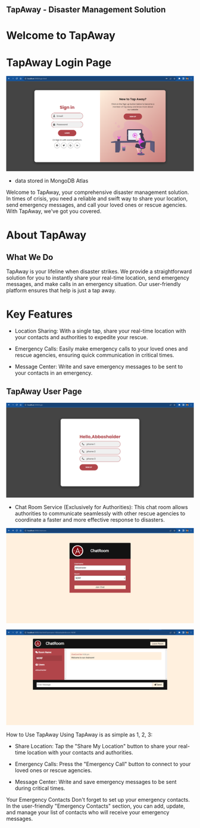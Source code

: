 ## TapAway - Disaster Management Solution
# Welcome to TapAway
# TapAway Login Page

![Alt text](<Website - Google Chrome 17-10-2023 21_06_20-1.png>)
* data stored in MongoDB Atlas

Welcome to TapAway, your comprehensive disaster management solution. In times of crisis, you need a reliable and swift way to share your location, send emergency messages, and call your loved ones or rescue agencies. With TapAway, we've got you covered.

# About TapAway
## What We Do
TapAway is your lifeline when disaster strikes. We provide a straightforward solution for you to instantly share your real-time location, send emergency messages, and make calls in an emergency situation. Our user-friendly platform ensures that help is just a tap away.

# Key Features


* Location Sharing: With a single tap, share your real-time location with your contacts and authorities to expedite your rescue.

* Emergency Calls: Easily make emergency calls to your loved ones and rescue agencies, ensuring quick communication in critical times.

* Message Center: Write and save emergency messages to be sent to your contacts in an emergency.

## TapAway User Page

![Alt text](<Website - Google Chrome 17-10-2023 21_07_52-1.png>)


* Chat Room Service (Exclusively for Authorities): This chat room allows authorities to communicate seamlessly with other rescue agencies to coordinate a faster and more effective response to disasters.

![Alt text](<Website - Google Chrome 17-10-2023 21_08_34-1.png>)


![Alt text](<Website - Google Chrome 17-10-2023 21_08_43-2.png>)


How to Use TapAway
Using TapAway is as simple as 1, 2, 3:

* Share Location: Tap the "Share My Location" button to share your real-time location with your contacts and authorities.

* Emergency Calls: Press the "Emergency Call" button to connect to your loved ones or rescue agencies.

* Message Center: Write and save emergency messages to be sent during critical times.

Your Emergency Contacts
Don't forget to set up your emergency contacts. In the user-friendly "Emergency Contacts" section, you can add, update, and manage your list of contacts who will receive your emergency messages.